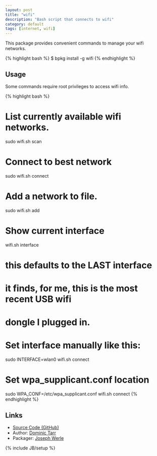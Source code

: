 ```yaml
---
layout: post
title: "wifi"
description: "Bash script that connects to wifi"
category: default
tags: [internet, wifi]
---
```


This package provides convenient commands to manage your wifi networks.

{% highlight bash %}
$ bpkg install -g wifi
{% endhighlight %}

## Usage

Some commands require root privileges to access wifi info.

{% highlight bash %}
# List currently available wifi networks.
sudo wifi.sh scan

# Connect to best network
sudo wifi.sh connect

# Add a network to file.
sudo wifi.sh add <SSID> <passphrase>

# Show current interface
wifi.sh interface

# this defaults to the LAST interface
# it finds, for me, this is the most recent USB wifi
# dongle I plugged in.

# Set interface manually like this:
sudo INTERFACE=wlan0 wifi.sh connect

# Set wpa_supplicant.conf location
sudo WPA_CONF=/etc/wpa_supplicant.conf wifi.sh connect
{% endhighlight %}

## Links

* [Source Code (GitHub)](https://github.com/bpkg/wifi)
* Author: [Dominic Tarr](https://github.com/dominictarr)
* Packager: [Joseph Werle](https://github.com/jwerle)

{% include JB/setup %}
